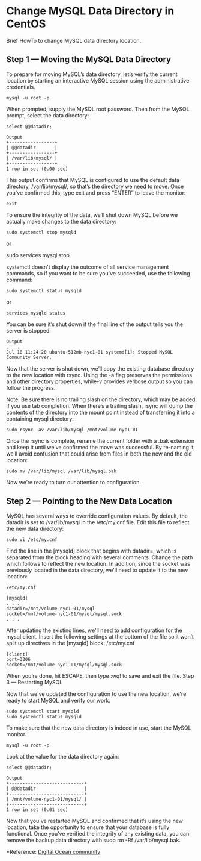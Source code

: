 # Change MySQL Data Directory in CentOS
Brief HowTo to change MySQL data directory location. 

## Step 1 — Moving the MySQL Data Directory

To prepare for moving MySQL’s data directory, let’s verify the current location by starting an interactive MySQL session using the administrative credentials.

    mysql -u root -p
    

When prompted, supply the MySQL root password. Then from the MySQL prompt, select the data directory:

    select @@datadir;

    Output
    +-----------------+
    | @@datadir       |
    +-----------------+
    | /var/lib/mysql/ |
    +-----------------+
    1 row in set (0.00 sec)


This output confirms that MySQL is configured to use the default data directory, /var/lib/mysql/, so that’s the directory we need to move. Once you've confirmed this, type exit and press “ENTER” to leave the monitor:

    exit


To ensure the integrity of the data, we’ll shut down MySQL before we actually make changes to the data directory:


    sudo systemctl stop mysqld

or 


  sudo services mysql stop


systemctl doesn't display the outcome of all service management commands, so if you want to be sure you've succeeded, use the following command:

    sudo systemctl status mysqld

or 

    services mysqld status


You can be sure it’s shut down if the final line of the output tells you the server is stopped:
    
    Output
    . . .
    Jul 18 11:24:20 ubuntu-512mb-nyc1-01 systemd[1]: Stopped MySQL Community Server.

Now that the server is shut down, we’ll copy the existing database directory to the new location with rsync. Using the -a flag preserves the permissions and other directory properties, while-v provides verbose output so you can follow the progress.

Note: Be sure there is no trailing slash on the directory, which may be added if you use tab completion. When there’s a trailing slash, rsync will dump the contents of the directory into the mount point instead of transferring it into a containing mysql directory:

    sudo rsync -av /var/lib/mysql /mnt/volume-nyc1-01

Once the rsync is complete, rename the current folder with a .bak extension and keep it until we’ve confirmed the move was successful. By re-naming it, we’ll avoid confusion that could arise from files in both the new and the old location:

    sudo mv /var/lib/mysql /var/lib/mysql.bak
    
Now we’re ready to turn our attention to configuration.

## Step 2 — Pointing to the New Data Location

MySQL has several ways to override configuration values. By default, the datadir is set to /var/lib/mysql in the /etc/my.cnf file. Edit this file to reflect the new data directory:

    sudo vi /etc/my.cnf

Find the line in the [mysqld] block that begins with datadir=, which is separated from the block heading with several comments. Change the path which follows to reflect the new location. In addition, since the socket was previously located in the data directory, we'll need to update it to the new location:

    /etc/my.cnf

    [mysqld]
    . . .
    datadir=/mnt/volume-nyc1-01/mysql
    socket=/mnt/volume-nyc1-01/mysql/mysql.sock
    . . .

After updating the existing lines, we'll need to add configuration for the mysql client. Insert the following settings at the bottom of the file so it won’t split up directives in the [mysqld] block:
/etc/my.cnf

    [client]
    port=3306
    socket=/mnt/volume-nyc1-01/mysql/mysql.sock

When you’re done, hit ESCAPE, then type :wq! to save and exit the file.
Step 3 — Restarting MySQL

Now that we've updated the configuration to use the new location, we're ready to start MySQL and verify our work.

    sudo systemctl start mysqld
    sudo systemctl status mysqld

To make sure that the new data directory is indeed in use, start the MySQL monitor.

    mysql -u root -p

Look at the value for the data directory again:

    select @@datadir;

    Output
    +----------------------------+
    | @@datadir                  |
    +----------------------------+
    | /mnt/volume-nyc1-01/mysql/ |
    +----------------------------+
    1 row in set (0.01 sec)

Now that you’ve restarted MySQL and confirmed that it’s using the new location, take the opportunity to ensure that your database is fully functional. Once you’ve verified the integrity of any existing data, you can remove the backup data directory with sudo rm -Rf /var/lib/mysql.bak.


*Reference: [Digital Ocean community](https://www.digitalocean.com/community/tutorials/how-to-change-a-mysql-data-directory-to-a-new-location-on-centos-7)
